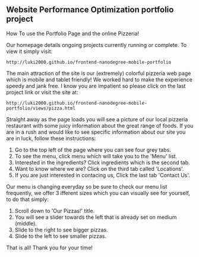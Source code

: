 ## Website Performance Optimization portfolio project

How To use the Portfolio Page and the online Pizzeria!

Our homepage details ongoing projects currently running or complete. To view it simply visit:

	http://luki2000.github.io/frontend-nanodegree-mobile-portfolio

The main attraction of the site is our (extremely) colorful pizzeria web page which is mobile and tablet friendly! We worked hard to make the experience speedy and jank free. I know you are impatient so please click on the last project link or visit the site at: 

	http://luki2000.github.io/frontend-nanodegree-mobile-portfolio/views/pizza.html


Straight away as the page loads you will see a picture of our local pizzeria restaurant with some juicy information about the great range of foods. If you are in a rush and would like to see specific information about our site you are in luck, follow these instructions:

1. Go to the top left of the page where you can see four grey tabs.
2. To see the menu, click menu which will take you to the 'Menu' list.
3. Interested in the ingredients? Click ingredients which is the second tab.
4. Want to know where we are? Click on the third tab called 'Locations'.
5. If you are just interested in contacing us, Click the last tab 'Contact Us'.


Our menu is changing everyday so be sure to check our menu list frequently, we offer 3 ifferent sizes which you can visually see for yourself, to do that simply:

1. Scroll down to 'Our Pizzas!' title. 
2. You will see a slider towards the left that is already set on medium (middle).
3. Slide to the right to see bigger pizzas.
4. Slide to the left to see smaller pizzas.

That is all! Thank you for your time! 